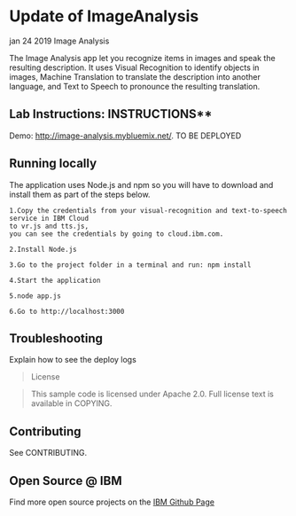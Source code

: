 # Update of ImageAnalysis
jan 24 2019
Image Analysis

The Image Analysis app let you recognize items in images and speak the resulting description. It uses Visual Recognition to identify objects in images, Machine Translation to translate the description into another language, and Text to Speech to pronounce the resulting translation.

## Lab Instructions: INSTRUCTIONS**

Demo: http://image-analysis.mybluemix.net/.  TO BE DEPLOYED 
## Running locally

The application uses Node.js and npm so you will have to download and install them as part of the steps below.

    1.Copy the credentials from your visual-recognition and text-to-speech service in IBM Cloud 
    to vr.js and tts.js, 
    you can see the credentials by going to cloud.ibm.com.

    2.Install Node.js

    3.Go to the project folder in a terminal and run: npm install

    4.Start the application

    5.node app.js

    6.Go to http://localhost:3000

## Troubleshooting

Explain how to see the deploy logs
>License

>This sample code is licensed under Apache 2.0. Full license text is available in COPYING.

## Contributing

See CONTRIBUTING.

## Open Source @ IBM

Find more open source projects on the [IBM Github Page](http://ibm.github.io/)
